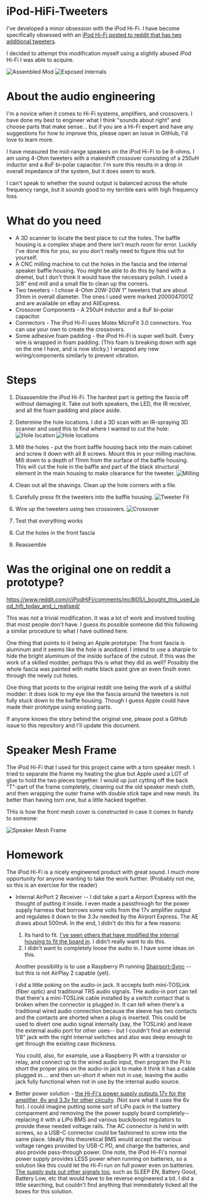 # iPod-HiFi-Tweeters

I've developed a minor obsession with the iPod Hi-Fi.  I have become specifically obsessed with an [iPod Hi-Fi posted to reddit that has two additional tweeters](https://www.reddit.com/r/iPodHiFi/comments/mc8l05/i_bought_this_used_ipod_hifi_today_and_i_realised/).  

I decided to attempt this modification myself using a slightly abused iPod Hi-Fi I was able to acquire.

![Assembled Mod](../assets/assembled.png?raw=true)
![Exposed internals](../assets/exposed.png?raw=true)

# About the audio engineering

I'm a novice when it comes to Hi-Fi systems, amplifiers, and crossovers.  I have done my best to engineer what I think "sounds about right" and choose parts that make sense... but if you are a Hi-Fi expert and have any suggestions for how to improve this, please open an issue in GitHub, I'd love to learn more.

I have measured the mid-range speakers on the iPod Hi-Fi to be 8-ohms.  I am using 4-Ohm tweeters with a makeshift crossover consisting of a 250uH inductor and a 8uF bi-polar capacitor.  I'm sure this results in a drop in overall impedance of the system,  but it does seem to work.

I can't speak to whether the sound output is balanced across the whole frequency range, but it sounds good to my terrible ears with high frequency loss.

# What do you need

- A 3D scanner to locate the best place to cut the holes.  The baffle housing is a complex shape and there isn't much room for error.  Luckily I've done this for you, so you don't really need to figure this out for yourself.
- A CNC milling machine to cut the holes in the fascia and the internal speaker baffle housing.  You might be able to do this by hand with a dremel, but I don't think it would have the necessary polish.  I used a 3/8" end mill and a small file to clean up the corners.
- Two tweeters - I chose 4-Ohm 20W-20W 1" tweeters that are about 31mm in overall diameter.  The ones I used were marked 2000047001Z and are available on eBay and AliExpress.
- Crossover Components -  A 250uH inductor and a 8uF bi-polar capacitor.
- Connectors - The iPod Hi-Fi uses Molex MicroFit 3.0 connectors.  You can use your own to create the crossovers.
- Some adhesive foam padding - the iPod Hi-Fi is super well built.  Every wire is wrapped in foam padding. (This foam is breaking down with age on the one I have, and is now sticky.)  I wrapped any new wiring/components similarly to prevent vibration.

# Steps

1.  Disassemble the iPod Hi-Fi.  The hardest part is getting the fascia off without damaging it.  Take out both speakers, the LED, the IR receiver, and all the foam padding and place aside.
2.  Determine the hole locations.  I did a 3D scan with an IR-spraying 3D scanner and used this to find where I wanted to cut the hole:
![Hole location](../assets/hole_location.png?raw=true)
![Hole locations](../assets/hole_locations.png?raw=true)

2.  Mill the holes - put the front baffle housing back into the main cabinet and screw it down with all 8 screws.  Mount this in your milling machine.  Mill down to a depth of 11mm from the surface of the baffle housing.  This will cut the hole in the baffle and part of the black structural element in the main housing to make clearance for the tweeter.
![Milling](../assets/milling.png?raw=true)

3.  Clean out all the shavings.  Clean up the hole corners with a file.

4.  Carefully press fit the tweeters into the baffle housing. 
![Tweeter Fit](../assets/tweeter_fit.png?raw=true)

5. Wire up the tweeters using two crossovers.
![Crossover](../assets/crossover.png?raw=true)

6.  Test that everything works

7.  Cut the holes in the front fascia

8.	Reassemble

# Was the original one on reddit a prototype?

https://www.reddit.com/r/iPodHiFi/comments/mc8l05/i_bought_this_used_ipod_hifi_today_and_i_realised/

This was not a trivial modification.  It was a lot of work and involved tooling that most people don't have.  I guess its possible someone did this following a similar procedure to what I have outlined here.

One thing that points to it being an Apple prototype: The front fascia is aluminum and it seems like the hole is anodized.  I intend to use a sharpie to hide the bright aluminum of the inside surface of the cutout.  If this was the work of a skilled modder, perhaps this is what they did as well?  Possibly the whole fascia was painted with matte black paint give an even finsih even through the newly cut holes.

One thing that points to the original reddit one being the work of a skillful modder: It does look to my eye like the fascia around the tweeters is not fully stuck down to the baffle housing.  Though I guess Apple could have made their prototype using existing parts.

If anyone knows the story behind the original one, please post a GitHub issue to this repository and I'll update this document.

# Speaker Mesh Frame

The iPod Hi-Fi that I used for this project came with a torn speaker mesh.  I tried to separate the frame my heating the glue but Apple used a LOT of glue to hold the two pieces together.  I would up just cytting off the back "T"-part of the frame completely, cleaning out the old speaker mesh cloth, and then wrapping the outer frame with double stick tape and new mesh.  Its better than having torn one, but a little hacked together.

THis is how the front mesh cover is constructed in case it comes in handy to someone:

![Speaker Mesh Frame](../assets/frame.png?raw=true)

# Homework

The iPod Hi-Fi is a nicely engineered product with great sound.  I much more opportunity for anyone wanting to take the work further.  (Probably not me, so this is an exercise for the reader)

- Internal AirPort 2 Receiver -- I did take a part a Airport Express with the thought of putting it inside.  I even made a passthrough for the power supply harness that borrows some volts from the 17v amplifier output and regulates it down to the 3.3v needed by the Airport Express.  The AE draws about 500mA.  In the end, I didn't do this for a few reasons:
	1.  Its hard to fit.  [I've seen others that have modified the internal housing to fit the board in](https://forums.macrumors.com/threads/ipod-hifi-airplay-2-self-contained-mod.2277829/).  I didn't really want to do this.
	2.  I didn't want to completely loose the audio in.  I have some ideas on this.

	Another possibility is to use a Raspberry Pi running [Shairport-Sync](https://github.com/mikebrady/shairport-sync) -- but this is not AirPlay 2 capable (yet).

	I did a little poking on the audio-in jack.  It accepts both mini-TOSLink (fiber optic) and traditional TRS audio signals.  THe audio-in port can tell that there's a mini-TOSLink cable installed by a switch contact that is broken when the connector is plugged in.   It can tell when there's a traditional wired audio connection because the sleeve has two contacts and the contacts are shorted when a plug is inserted.  This could be used to divert one audio signal internally (say, the TOSLink) and leave the external audio port for other uses-- but I couldn't find an external 1/8" jack with the right internal switches and also was deep enough to get through the existing case thickness.

	You could, also, for example, use a Raspberry Pi with a transistor or relay, and connect up to the wired audio input, then program the Pi to short the proper pins on the audio-in jack to make it think it has a cable plugged in.... and then un-short it when not in use, leaving the audio jack fully functional when not in use by the internal audio source.

- Better power solution -  [the Hi-Fi's power supply outputs 17v for the amplifier, 6v and 3.3v for other circuity](http://www.whatsinside.info/apple-ipod-hi-fi-dock/apple-ipod-hifi-dock-power-supply-label-detail/). (Not sure what it uses the 6v for).  I could imagine putting some sort of LiPo pack in the battery comparment and removing the the power supply board completely-- replacing it with a LiPo BMS and various buck/boost regulators to provide these needed voltage rails.  The AC connector is held in with screws, so a USB-C connector could be fashioned to screw into the same place.  Ideally this theoretical BMS would accept the various voltage ranges provided by USB-C PD, and charge the batteries, and also provide pass-through power.  One note, the iPod Hi-Fi's normal power supply provides LESS power when running on batteries, so a solution like this could let the Hi-Fi run on full power even on batteries.  [The supply puts out other signals too](https://github.com/newtonresearch/ipod-hifi-smps/blob/master/PA-3150%20PCB.pdf), such as SLEEP EN, Battery Good, Battery Low, etc that would have to be reverse engineered a bit.  I did a little searching, but couldn't find anything that immediately ticked all the boxes for this solution.
